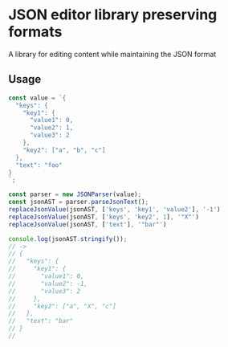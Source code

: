 # JSON editor library preserving formats

A library for editing content while maintaining the JSON format

## Usage

```typescript
const value = `{
  "keys": {
    "key1": {
      "value1": 0,
      "value2": 1,
      "value3": 2
    },
    "key2": ["a", "b", "c"]
  },
  "text": "foo"
}
`;

const parser = new JSONParser(value);
const jsonAST = parser.parseJsonText();
replaceJsonValue(jsonAST, ['keys', 'key1', 'value2'], '-1')
replaceJsonValue(jsonAST, ['keys', 'key2', 1], '"X"')
replaceJsonValue(jsonAST, ['text'], '"bar"')

console.log(jsonAST.stringify());
// ->
// {
//   "keys": {
//     "key1": {
//       "value1": 0,
//       "value2": -1,
//       "value3": 2
//     },
//     "key2": ["a", "X", "c"]
//   },
//   "text": "bar"
// }
//
```
